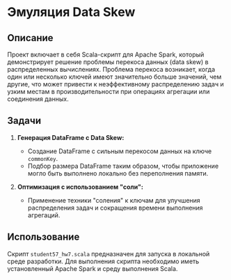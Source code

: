 # Эмуляция Data Skew

## Описание

Проект включает в себя Scala-скрипт для Apache Spark, который демонстрирует решение проблемы перекоса данных (data skew) в распределенных вычислениях. Проблема перекоса возникает, когда один или несколько ключей имеют значительно больше значений, чем другие, что может привести к неэффективному распределению задач и узким местам в производительности при операциях агрегации или соединения данных.

## Задачи

1. **Генерация DataFrame с Data Skew:**
   - Создание DataFrame с сильным перекосом данных на ключе `commonKey`.
   - Подбор размера DataFrame таким образом, чтобы приложение могло быть выполнено локально без переполнения памяти.

2. **Оптимизация с использованием "соли":**
   - Применение техники "соления" к ключам для улучшения распределения задач и сокращения времени выполнения агрегаций.

## Использование

Скрипт `student57_hw7.scala` предназначен для запуска в локальной среде разработки. Для выполнения скрипта необходимо иметь установленный Apache Spark и среду выполнения Scala.
